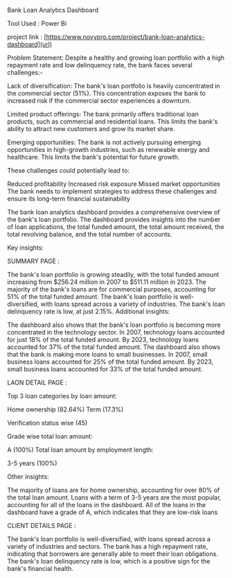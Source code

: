 Bank Loan Analytics Dashboard

Tool Used : Power Bi

project link : [https://www.novypro.com/project/bank-loan-analytics-dashboard](url)

Problem Statement:
Despite a healthy and growing loan portfolio with a high repayment rate and low delinquency rate, the bank faces several challenges:-

Lack of diversification: The bank's loan portfolio is heavily concentrated in the commercial sector (51%). This concentration exposes the bank to increased risk if the commercial sector experiences a downturn.

Limited product offerings: The bank primarily offers traditional loan products, such as commercial and residential loans. This limits the bank's ability to attract new customers and grow its market share.

Emerging opportunities: The bank is not actively pursuing emerging opportunities in high-growth industries, such as renewable energy and healthcare. This limits the bank's potential for future growth.

These challenges could potentially lead to:

Reduced profitability
Increased risk exposure
Missed market opportunities
The bank needs to implement strategies to address these challenges and ensure its long-term financial sustainability

The bank loan analytics dashboard provides a comprehensive overview of the bank's loan portfolio. The dashboard provides insights into the number of loan applications, the total funded amount, the total amount received, the total revolving balance, and the total number of accounts.



Key insights:

SUMMARY PAGE :

The bank's loan portfolio is growing steadily, with the total funded amount increasing from $256.24 million in 2007 to $511.11 million in 2023.
The majority of the bank's loans are for commercial purposes, accounting for 51% of the total funded amount.
The bank's loan portfolio is well-diversified, with loans spread across a variety of industries.
The bank's loan delinquency rate is low, at just 2.15%.
Additional insights:

The dashboard also shows that the bank's loan portfolio is becoming more concentrated in the technology sector. In 2007, technology loans accounted for just 18% of the total funded amount. By 2023, technology loans accounted for 37% of the total funded amount.
The dashboard also shows that the bank is making more loans to small businesses. In 2007, small business loans accounted for 25% of the total funded amount. By 2023, small business loans accounted for 33% of the total funded amount.

LAON DETAIL PAGE :

Top 3 loan categories by loan amount:

Home ownership (82.64%)
Term (17.3%)

Verification status wise (45)

Grade wise total loan amount:

A (100%)
Total loan amount by employment length:

3-5 years (100%)

Other insights:

The majority of loans are for home ownership, accounting for over 80% of the total loan amount.
Loans with a term of 3-5 years are the most popular, accounting for all of the loans in the dashboard.
All of the loans in the dashboard have a grade of A, which indicates that they are low-risk loans

CLIENT DETAILS PAGE :

The bank's loan portfolio is well-diversified, with loans spread across a variety of industries and sectors.
The bank has a high repayment rate, indicating that borrowers are generally able to meet their loan obligations.
The bank's loan delinquency rate is low, which is a positive sign for the bank's financial health.

